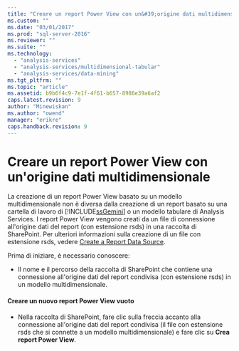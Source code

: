 ```yaml
---
title: "Creare un report Power View con un&#39;origine dati multidimensionale | Microsoft Docs"
ms.custom: ""
ms.date: "03/01/2017"
ms.prod: "sql-server-2016"
ms.reviewer: ""
ms.suite: ""
ms.technology: 
  - "analysis-services"
  - "analysis-services/multidimensional-tabular"
  - "analysis-services/data-mining"
ms.tgt_pltfrm: ""
ms.topic: "article"
ms.assetid: b9b6f4c9-7e1f-4f61-b657-8986e39a6af2
caps.latest.revision: 9
author: "Minewiskan"
ms.author: "owend"
manager: "erikre"
caps.handback.revision: 9
---
```

# Creare un report Power View con un&#39;origine dati multidimensionale
  La creazione di un report Power View basato su un modello multidimensionale non è diversa dalla creazione di un report basato su una cartella di lavoro di [!INCLUDE[ssGemini](../../includes/ssgemini-md.md)] o un modello tabulare di Analysis Services. I report Power View vengono creati da un file di connessione all'origine dati del report (con estensione rsds) in una raccolta di SharePoint. Per ulteriori informazioni sulla creazione di un file con estensione rsds, vedere [Create a Report Data Source](../../analysis-services/multidimensional-models/create-a-report-data-source.md).  
  
 Prima di iniziare, è necessario conoscere:  
  
-   Il nome e il percorso della raccolta di SharePoint che contiene una connessione all'origine dati del report condivisa (con estensione rsds) in un modello multidimensionale.  
  
#### Creare un nuovo report Power View vuoto  
  
-   Nella raccolta di SharePoint, fare clic sulla freccia accanto alla connessione all'origine dati del report condivisa (il file con estensione rsds che si connette a un modello multidimensionale) e fare clic su **Crea report Power View**.  
  
  